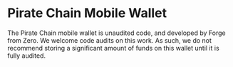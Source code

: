 # Pirate Chain Mobile Wallet
The Pirate Chain mobile wallet is unaudited code, and developed by Forge from Zero. We welcome code audits on this work. As such, we do not recommend storing a significant amount of funds on this wallet until it is fully audited.

